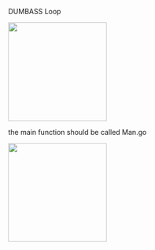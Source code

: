 DUMBASS Loop

<img src="http://www.quickmeme.com/img/38/388b3820556e236087025fb6980b76d5c7c13aa9e7463dcdd6b9b6ba2e409c8a.jpg" height="200">

the main function should be called Man.go 

<img src="https://i.ytimg.com/vi/zhLFHuQRScw/hqdefault.jpg" height="200">
